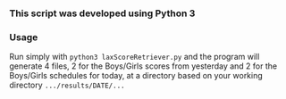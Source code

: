 ### This script was developed using Python 3

### Usage

Run simply with `python3 laxScoreRetriever.py` and the program will generate 4 files, 2 for the Boys/Girls scores from yesterday and 2 for the Boys/Girls schedules for today, at a directory based on your working directory `.../results/DATE/...`

